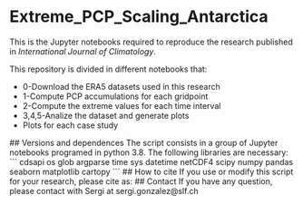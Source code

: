 # Extreme_PCP_Scaling_Antarctica

This is the Jupyter notebooks required to reproduce the research published in *International Journal of Climatology*.

This repository is divided in different notebooks that:
  - 0-Download the ERA5 datasets used in this research
  - 1-Compute PCP accumulations for each gridpoint
  - 2-Compute the extreme values for each time interval
  - 3,4,5-Analize the dataset and generate plots
  - Plots for each case study

<!-- More information at: González-Herrero et. al. (2022)
DOI: https://doi.org/10.1038/s43247-022-00450-5 --!>

## Versions and dependences

The script consists in a group of Jupyter notebooks programed in python 3.8. The following libraries are necessary:
```
  cdsapi
  os
  glob
  argparse
  time
  sys
  datetime
  netCDF4
  scipy
  numpy
  pandas
  seaborn
  matplotlib  
  cartopy
```

## How to cite

If you use or modify this script for your research, please cite as:

<!-- Citation --!>

## Contact
If you have any question, please contact with Sergi at sergi.gonzalez@slf.ch

